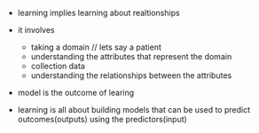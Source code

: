 * learning implies learning about realtionships
* it involves
    * taking a domain // lets say a patient
    * understanding the attributes that represent the domain
    * collection data
    * understanding the relationships between the attributes

* model is the outcome of learing
* learning is all about building models that can be used to predict outcomes(outputs) using the predictors(input)

